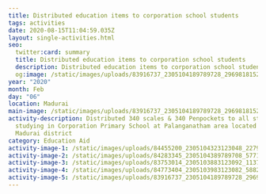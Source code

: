 ```yaml
---
title: Distributed education items to corporation school students
tags: activities
date: 2020-08-15T11:04:59.035Z
layout: single-activities.html
seo:
  twitter:card: summary
  title: Distributed education items to corporation school students
  description: Distributed education items to corporation school students in Madurai
  og:image: /static/images/uploads/83916737_2305104189789728_2969818152579366912_o_2305104183123062.jpg
year: "2020"
month: Feb
day: "06"
location: Madurai
main-image: /static/images/uploads/83916737_2305104189789728_2969818152579366912_o_2305104183123062.jpg
activity-description: Distributed 340 scales & 340 Penpockets to all students
  studying in Corporation Primary School at Palanganatham area located in
  Madurai district
category: Education Aid
activity-image-1: /static/images/uploads/84455200_2305104323123048_2279584717332283392_o_2305104319789715.jpg
activity-image-2: /static/images/uploads/84283345_2305104389789708_5771762882714796032_o_2305104386456375.jpg
activity-image-3: /static/images/uploads/83753014_2305103883123092_1137520920114495488_o_2305103876456426.jpg
activity-image-4: /static/images/uploads/84773404_2305103983123082_588200272312926208_o_2305103979789749.jpg
activity-image-5: /static/images/uploads/83916737_2305104189789728_2969818152579366912_o_2305104183123062.jpg
---
```

